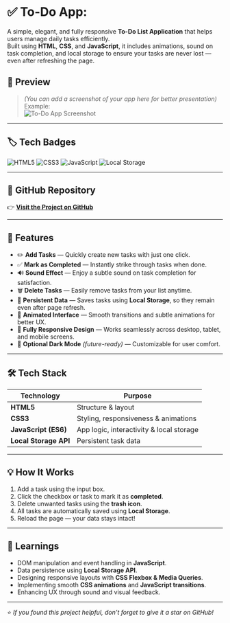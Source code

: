 # ✅ To-Do App: 
A simple, elegant, and fully responsive **To-Do List Application** that helps users manage daily tasks efficiently.  
Built using **HTML**, **CSS**, and **JavaScript**, it includes animations, sound on task completion, and local storage to ensure your tasks are never lost — even after refreshing the page.

## 📸 Preview

> *(You can add a screenshot of your app here for better presentation)*  
> Example:  
> ![To-Do App Screenshot](https://user-images.githubusercontent.com/yourusername/todo-preview.png)

---

## 🏷️ Tech Badges

![HTML5](https://img.shields.io/badge/HTML5-E34F26?style=for-the-badge&logo=html5&logoColor=white)
![CSS3](https://img.shields.io/badge/CSS3-1572B6?style=for-the-badge&logo=css3&logoColor=white)
![JavaScript](https://img.shields.io/badge/JavaScript-F7DF1E?style=for-the-badge&logo=javascript&logoColor=black)
![Local Storage](https://img.shields.io/badge/Storage-LocalStorage-8A2BE2?style=for-the-badge&logo=google-chrome&logoColor=white) 

---

## 🔗 GitHub Repository

👉 [**Visit the Project on GitHub**](https://github.com/SahilS19/to-do-app)

---

## 🚀 Features

- ✏️ **Add Tasks** — Quickly create new tasks with just one click.  
- ✅ **Mark as Completed** — Instantly strike through tasks when done.  
- 🔊 **Sound Effect** — Enjoy a subtle sound on task completion for satisfaction.  
- 🗑️ **Delete Tasks** — Easily remove tasks from your list anytime.  
- 💾 **Persistent Data** — Saves tasks using **Local Storage**, so they remain even after page refresh.  
- 🎨 **Animated Interface** — Smooth transitions and subtle animations for better UX.  
- 📱 **Fully Responsive Design** — Works seamlessly across desktop, tablet, and mobile screens.  
- 🌙 **Optional Dark Mode** *(future-ready)* — Customizable for user comfort.  

---

## 🛠️ Tech Stack

| Technology | Purpose |
|-------------|----------|
| **HTML5** | Structure & layout |
| **CSS3** | Styling, responsiveness & animations |
| **JavaScript (ES6)** | App logic, interactivity & local storage |
| **Local Storage API** | Persistent task data |

---

## 💡 How It Works

1. Add a task using the input box.  
2. Click the checkbox or task to mark it as **completed**.  
3. Delete unwanted tasks using the **trash icon**.  
4. All tasks are automatically saved using **Local Storage**.  
5. Reload the page — your data stays intact!  

---

## 🧠 Learnings

- DOM manipulation and event handling in **JavaScript**.  
- Data persistence using **Local Storage API**.  
- Designing responsive layouts with **CSS Flexbox & Media Queries**.  
- Implementing smooth **CSS animations** and **JavaScript transitions**.  
- Enhancing UX through sound and visual feedback.

---


⭐ *If you found this project helpful, don’t forget to give it a star on GitHub!*
